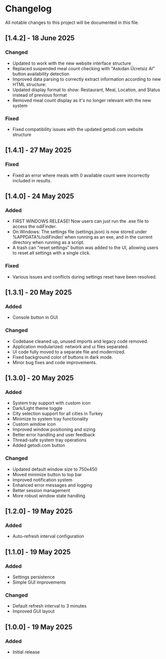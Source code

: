 # Changelog

All notable changes to this project will be documented in this file.

## [1.4.2] - 18 June 2025

### Changed
- Updated to work with the new website interface structure
- Replaced suspended meal count checking with "Askıdan Ücretsiz Al" button availability detection
- Improved data parsing to correctly extract information according to new HTML structure:
- Updated display format to show: Restaurant, Meal, Location, and Status instead of previous format
- Removed meal count display as it's no longer relevant with the new system

### Fixed
- Fixed compatibility issues with the updated getodi.com website structure

## [1.4.1] - 27 May 2025

### Fixed
- Fixed an error where meals with 0 available count were incorrectly included in results.

## [1.4.0] - 24 May 2025

### Added
- FIRST WINDOWS RELEASE! Now users can just run the .exe file to access the odiFinder.
- On Windows: The settings file (settings.json) is now stored under %APPDATA%/odiFinder/ when running as an exe, and in the current directory when running as a script.
- A trash can "reset settings" button was added to the UI, allowing users to reset all settings with a single click.

### Fixed
- Various issues and conflicts during settings reset have been resolved.

## [1.3.1] - 20 May 2025

### Added
- Console button in GUI

### Changed
- Codebase cleaned up, unused imports and legacy code removed.
- Application modularized: network and ui files separated.
- UI code fully moved to a separate file and modernized.
- Fixed background color of buttons in dark mode.
- Minor bug fixes and code improvements.

## [1.3.0] - 20 May 2025

### Added
- System tray support with custom icon
- Dark/Light theme toggle
- City selection support for all cities in Turkey
- Minimize to system tray functionality
- Custom window icon
- Improved window positioning and sizing
- Better error handling and user feedback
- Thread-safe system tray operations
- Added getodi.com button

### Changed
- Updated default window size to 750x450
- Moved minimize button to top bar
- Improved notification system
- Enhanced error messages and logging
- Better session management
- More robust window state handling

## [1.2.0] - 19 May 2025

### Added
- Auto-refresh interval configuration

## [1.1.0] - 19 May 2025

### Added
- Settings persistence
- Simple GUI improvements

### Changed
- Default refresh interval to 3 minutes
- Improved GUI layout

## [1.0.0] - 19 May 2025

### Added
- Initial release
